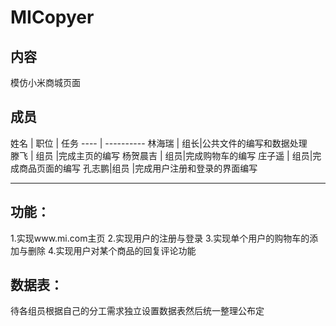 # MICopyer
## 内容
模仿小米商城页面
## 成员

 姓名  | 职位 | 任务 
---- | ----------
林海瑞 | 组长|公共文件的编写和数据处理  
滕飞 | 组员  |完成主页的编写
杨贺晨吉 | 组员|完成购物车的编写
庄子遥 | 组员|完成商品页面的编写
孔志鹏|组员  |完成用户注册和登录的界面编写
***
## 功能：
 1.实现www.mi.com主页
 2.实现用户的注册与登录
 3.实现单个用户的购物车的添加与删除
 4.实现用户对某个商品的回复评论功能
## 数据表：
 待各组员根据自己的分工需求独立设置数据表然后统一整理公布定
